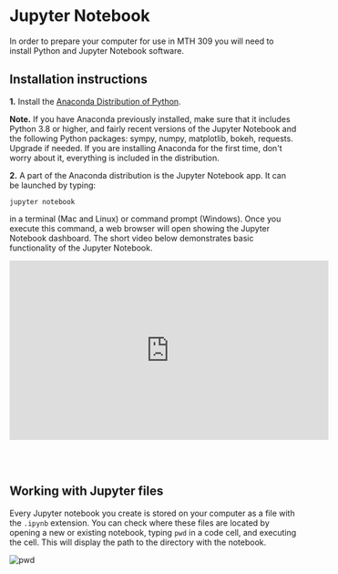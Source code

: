 # Jupyter Notebook

In order to prepare your computer for use in MTH 309 you will need
to install Python and Jupyter Notebook software.

## Installation instructions

**1.** Install the [Anaconda Distribution of Python](https://www.anaconda.com/download/success).

**Note.** If you have Anaconda previously installed, make sure that it includes Python 3.8 or higher, and fairly
recent versions of the Jupyter Notebook and the following Python packages: sympy, numpy, matplotlib, bokeh, requests.
Upgrade if needed. If you are installing Anaconda for the first time, don't worry about it, everything is included
in the distribution.

**2.** A part of the Anaconda distribution is the Jupyter Notebook app. It can be launched by typing:

```
jupyter notebook
```

in a terminal (Mac and Linux) or command prompt (Windows). Once you execute this command, a web browser will open showing
the  Jupyter Notebook dashboard. The short video below demonstrates basic functionality of the Jupyter Notebook.


<iframe width="560" height="315" src="https://www.youtube-nocookie.com/embed/BJnro9jQ3fE"
frameborder="0"
allow="accelerometer; autoplay; encrypted-media; gyroscope; picture-in-picture"
allowfullscreen>
</iframe>

<br/><br/>

## Working with Jupyter files

Every Jupyter notebook you create is stored on your computer as a file with the `.ipynb`
extension. You can check where these files are located by opening a new or existing notebook,
typing `pwd` in a code cell, and executing the cell. This will display
the path to the directory with the notebook.

![pwd](/assets/img/pwd.png)
